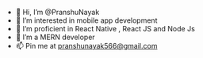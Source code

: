 - 👋 Hi, I’m @PranshuNayak
- 👀 I’m interested in mobile app development 
- 🌱 I’m proficient in React Native , React JS and Node Js
- 💞️ I’m a MERN developer
- 📫 Pin me at pranshunayak566@gmail.com

<!---
PranshuNayak/PranshuNayak is a ✨ special ✨ repository because its `README.md` (this file) appears on your GitHub profile.
You can click the Preview link to take a look at your changes.
--->
